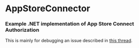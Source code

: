# AppStoreConnector
### Example .NET implementation of App Store Connect Authorization
This is mainly for debugging an issue described in [this thread](https://developercommunity.visualstudio.com/t/Version-1770-Preview-30---Unable-to-A/10413793).